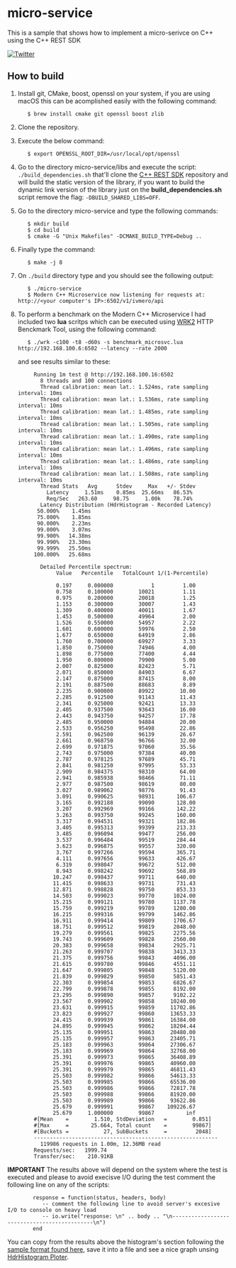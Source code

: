 # micro-service
This is a sample that shows how to implement a micro-serivce on C++ using the C++ REST SDK

[![Twitter](https://img.shields.io/badge/Twitter-@iUberCoder-blue.svg?style=flat)](https://twitter.com/iUberCoder)

## How to build

1. Install git, CMake, boost, openssl on your system, if you are using macOS this can be acomplished easily with the following command: 

          $ brew install cmake git openssl boost zlib
          
2. Clone the repository.
3. Execute the below command: 

          $ export OPENSSL_ROOT_DIR=/usr/local/opt/openssl
          
4. Go to the directory micro-service/libs and execute the script: ```./build_dependencies.sh``` that'll clone the [C++ REST SDK](https://github.com/Microsoft/cpprestsdk) repository and will build the static version of the library, if you want to build the dynamic link version of the library just on the **build_dependencies.sh** script remove the flag: ```-DBUILD_SHARED_LIBS=OFF```.
5. Go to the directory micro-service and type the following commands:

          $ mkdir build
          $ cd build
          $ cmake -G "Unix Makefiles" -DCMAKE_BUILD_TYPE=Debug ..
          
6. Finally type the command:

          $ make -j 8
          
7. On ```./build``` directory type and you should see the following output:

          $ ./micro-service   
          $ Modern C++ Microservice now listening for requests at: http://<your computer's IP>:6502/v1/ivmero/api
             
8. To perform a benchmark on the Modern C++ Microservice I had included two **lua** scritps which can be executed using [WRK2](https://github.com/giltene/wrk2) HTTP Benckmark Tool, using the following command:

          $ ./wrk -c100 -t8 -d60s -s benchmark_microsvc.lua http://192.168.100.6:6502 --latency --rate 2000
          
   and see results similar to these:
   
            Running 1m test @ http://192.168.100.16:6502
              8 threads and 100 connections
              Thread calibration: mean lat.: 1.524ms, rate sampling interval: 10ms
              Thread calibration: mean lat.: 1.536ms, rate sampling interval: 10ms
              Thread calibration: mean lat.: 1.485ms, rate sampling interval: 10ms
              Thread calibration: mean lat.: 1.505ms, rate sampling interval: 10ms
              Thread calibration: mean lat.: 1.490ms, rate sampling interval: 10ms
              Thread calibration: mean lat.: 1.496ms, rate sampling interval: 10ms
              Thread calibration: mean lat.: 1.486ms, rate sampling interval: 10ms
              Thread calibration: mean lat.: 1.508ms, rate sampling interval: 10ms
              Thread Stats   Avg      Stdev     Max   +/- Stdev
                Latency     1.51ms    0.85ms  25.66ms   86.53%
                Req/Sec   263.60     98.75     1.00k    78.74%
              Latency Distribution (HdrHistogram - Recorded Latency)
             50.000%    1.45ms
             75.000%    1.85ms
             90.000%    2.23ms
             99.000%    3.07ms
             99.900%   14.38ms
             99.990%   23.30ms
             99.999%   25.50ms
            100.000%   25.68ms

              Detailed Percentile spectrum:
                   Value   Percentile   TotalCount 1/(1-Percentile)

                   0.197     0.000000            1         1.00
                   0.758     0.100000        10021         1.11
                   0.975     0.200000        20018         1.25
                   1.153     0.300000        30007         1.43
                   1.309     0.400000        40011         1.67
                   1.453     0.500000        49964         2.00
                   1.526     0.550000        54957         2.22
                   1.601     0.600000        59976         2.50
                   1.677     0.650000        64919         2.86
                   1.760     0.700000        69927         3.33
                   1.850     0.750000        74946         4.00
                   1.898     0.775000        77400         4.44
                   1.950     0.800000        79900         5.00
                   2.007     0.825000        82423         5.71
                   2.071     0.850000        84903         6.67
                   2.147     0.875000        87415         8.00
                   2.191     0.887500        88683         8.89
                   2.235     0.900000        89922        10.00
                   2.285     0.912500        91143        11.43
                   2.341     0.925000        92421        13.33
                   2.405     0.937500        93643        16.00
                   2.443     0.943750        94257        17.78
                   2.485     0.950000        94884        20.00
                   2.533     0.956250        95498        22.86
                   2.591     0.962500        96139        26.67
                   2.661     0.968750        96766        32.00
                   2.699     0.971875        97060        35.56
                   2.743     0.975000        97384        40.00
                   2.787     0.978125        97689        45.71
                   2.841     0.981250        97995        53.33
                   2.909     0.984375        98310        64.00
                   2.941     0.985938        98466        71.11
                   2.977     0.987500        98619        80.00
                   3.027     0.989062        98776        91.43
                   3.091     0.990625        98931       106.67
                   3.165     0.992188        99090       128.00
                   3.207     0.992969        99166       142.22
                   3.263     0.993750        99245       160.00
                   3.317     0.994531        99321       182.86
                   3.405     0.995313        99399       213.33
                   3.485     0.996094        99477       256.00
                   3.537     0.996484        99519       284.44
                   3.623     0.996875        99557       320.00
                   3.767     0.997266        99594       365.71
                   4.111     0.997656        99633       426.67
                   6.319     0.998047        99672       512.00
                   8.943     0.998242        99692       568.89
                  10.247     0.998437        99711       640.00
                  11.415     0.998633        99731       731.43
                  12.871     0.998828        99750       853.33
                  14.503     0.999023        99770      1024.00
                  15.215     0.999121        99780      1137.78
                  15.759     0.999219        99789      1280.00
                  16.215     0.999316        99799      1462.86
                  16.911     0.999414        99809      1706.67
                  18.751     0.999512        99819      2048.00
                  19.279     0.999561        99825      2275.56
                  19.743     0.999609        99828      2560.00
                  20.383     0.999658        99834      2925.71
                  21.263     0.999707        99838      3413.33
                  21.375     0.999756        99843      4096.00
                  21.615     0.999780        99846      4551.11
                  21.647     0.999805        99848      5120.00
                  21.839     0.999829        99850      5851.43
                  22.303     0.999854        99853      6826.67
                  22.799     0.999878        99855      8192.00
                  23.295     0.999890        99857      9102.22
                  23.567     0.999902        99858     10240.00
                  23.631     0.999915        99859     11702.86
                  23.823     0.999927        99860     13653.33
                  24.415     0.999939        99861     16384.00
                  24.895     0.999945        99862     18204.44
                  25.135     0.999951        99863     20480.00
                  25.135     0.999957        99863     23405.71
                  25.183     0.999963        99864     27306.67
                  25.183     0.999969        99864     32768.00
                  25.391     0.999973        99865     36408.89
                  25.391     0.999976        99865     40960.00
                  25.391     0.999979        99865     46811.43
                  25.503     0.999982        99866     54613.33
                  25.503     0.999985        99866     65536.00
                  25.503     0.999986        99866     72817.78
                  25.503     0.999988        99866     81920.00
                  25.503     0.999989        99866     93622.86
                  25.679     0.999991        99867    109226.67
                  25.679     1.000000        99867          inf
            #[Mean    =        1.510, StdDeviation   =        0.851]
            #[Max     =       25.664, Total count    =        99867]
            #[Buckets =           27, SubBuckets     =         2048]
            ----------------------------------------------------------
              119986 requests in 1.00m, 12.36MB read
            Requests/sec:   1999.74
            Transfer/sec:    210.91KB
**IMPORTANT**
The results above will depend on the system where the test is executed and please to avoid execisve I/O during the test comment the following line on any of the scripts:

            response = function(status, headers, body)
               -- comment the following line to avoid server's excesive I/O to console on heavy load
               -- io.write("response: \n" .. body .. "\n---------------------------------------------\n")
            end
            
You can copy from the results above the histogram's section following the [sample format found here](https://github.com/HdrHistogram/HdrHistogram/blob/master/GoogleChartsExample/example1.txt), save it into a file and see a nice graph unsing [HdrHistogram Ploter](http://hdrhistogram.github.io/HdrHistogram/plotFiles.html).
